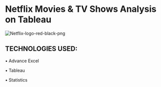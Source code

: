 # Netflix Movies & TV Shows Analysis on Tableau
![Netflix-logo-red-black-png](https://github.com/shreyasjadhav996/Netflix-Analysis/assets/88649937/a7e2b8d2-deef-4241-ae0b-f39f33b75052)


## TECHNOLOGIES USED:
•	Advance Excel

•	Tableau

•	Statistics

